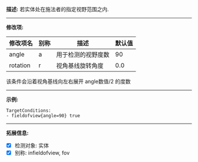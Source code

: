 **描述:** 若实体处在施法者的指定视野范围之内.

---

**修改项:**

| 修改项名  | 别称           | 描述                      | 默认值 |
| --------- | -------------- | ------------------------- | - |
| angle     | a     | 用于检测的视野度数 | 90 |
| rotation  | r     | 视角基线旋转角度     | 0.0 |

该条件会沿着视角基线向左右展开 angle数值/2 的度数

---

**示例:**

```
TargetConditions:
- fieldofview{angle=90} true
```

---

**拓展信息:**

- [x] 检测对象: 实体
- [x] 别称: infieldofview, fov